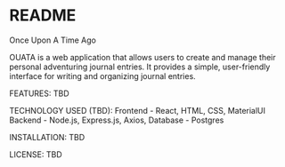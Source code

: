 # README #

Once Upon A Time Ago

OUATA is a web application that allows users to create and manage their personal adventuring journal entries. It provides a simple, user-friendly interface for writing and organizing journal entries.

FEATURES:
TBD

TECHNOLOGY USED (TBD):
Frontend - React, HTML, CSS, MaterialUI
Backend - Node.js, Express.js, Axios, 
Database - Postgres

INSTALLATION:
TBD

LICENSE:
TBD